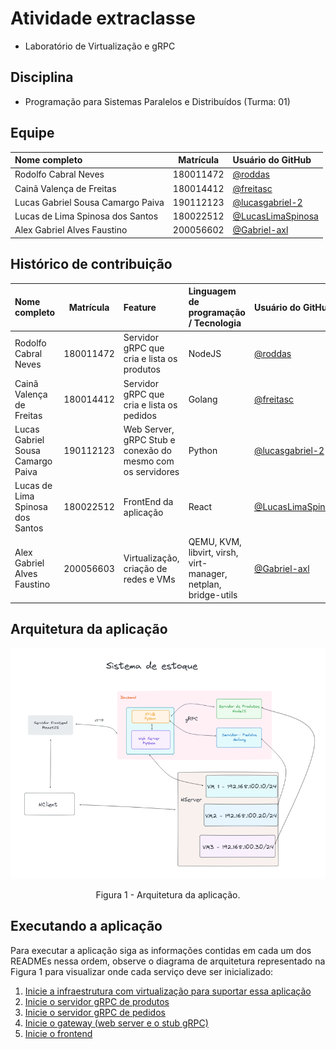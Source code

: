 # Atividade extraclasse
- Laboratório de Virtualização e gRPC 

## Disciplina
- Programação para Sistemas Paralelos e Distribuídos (Turma: 01)

## Equipe

| Nome completo                     | Matrícula | Usuário do GitHub                                    |
| :-------------------------------- | :-------: | :--------------------------------------------------- |
| Rodolfo Cabral Neves              | 180011472 | [@roddas](https://github.com/roddas)                 |
| Cainã Valença de Freitas          | 180014412 | [@freitasc](https://github.com/freitasc)             |
| Lucas Gabriel Sousa Camargo Paiva | 190112123 | [@lucasgabriel-2](https://github.com/lucasgabriel-2) |
| Lucas de Lima Spinosa dos Santos  | 180022512 | [@LucasLimaSpinosa](https://github.com/LucasLimaSpinosa) |
| Alex Gabriel Alves Faustino       | 200056602 | [@Gabriel-axl](https://github.com/Gabriel-axl)       | 

## Histórico de contribuição

| Nome completo                     | Matrícula | Feature                                                    | Linguagem de programação / Tecnologia                          | Usuário do GitHub                                        |
| :-------------------------------- | :-------: | :--------------------------------------------------------- | :------------------------------------------------------------- | :------------------------------------------------------- |
| Rodolfo Cabral Neves              | 180011472 | Servidor gRPC que cria e lista os produtos                 | NodeJS                                                         | [@roddas](https://github.com/roddas)                     |
| Cainã Valença de Freitas          | 180014412 | Servidor gRPC que cria e lista os pedidos                  | Golang                                                         | [@freitasc](https://github.com/freitasc)                 |
| Lucas Gabriel Sousa Camargo Paiva | 190112123 | Web Server, gRPC Stub e conexão do mesmo com os servidores | Python                                                         | [@lucasgabriel-2](https://github.com/lucasgabriel-2)     |
| Lucas de Lima Spinosa dos Santos  | 180022512 | FrontEnd da aplicação                                      | React                                                          | [@LucasLimaSpinosa](https://github.com/LucasLimaSpinosa) |
| Alex Gabriel Alves Faustino       | 200056603 | Virtualização, criação de redes e VMs                      | QEMU, KVM, libvirt, virsh, virt-manager, netplan, bridge-utils | [@Gabriel-axl](https://github.com/Gabriel-axl)           |

## Arquitetura da aplicação

![Figura 1 - Arquitetura da aplicação.](./assets/arquitetura.png)

<center> Figura 1 - Arquitetura da aplicação.</center>

## Executando a aplicação

Para executar a aplicação siga as informações contidas em cada um dos READMEs nessa ordem, observe o diagrama de arquitetura representado na Figura 1 para visualizar onde cada serviço deve ser inicializado:

1) [Inicie a infraestrutura com virtualização para suportar essa aplicação](./vms/readme.md)
2) [Inicie o servidor gRPC de produtos](./server_product_manager/readme.md)
3) [Inicie o servidor gRPC de pedidos](./server_order_manager/readme.md)
4) [Inicie o gateway (web server e o stub gRPC)](./gateway/readme.md)
5) [Inicie o frontend](./frontend/readme.md)
